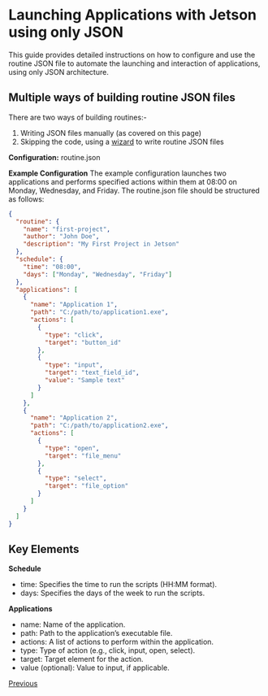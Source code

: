 # Launching Applications with Jetson using only JSON

This guide provides detailed instructions on how to configure and use the routine JSON file to automate the launching and interaction of applications, using only JSON architecture.

## Multiple ways of building routine JSON files
There are two ways of building routines:-
1. Writing JSON files manually (as covered on this page)
2. Skipping the code, using a [wizard](../gui-wizard/launching-gui.md) to write routine JSON files

**Configuration:** routine.json

**Example Configuration**
The example configuration launches two applications and performs specified actions within them at 08:00 on Monday, Wednesday, and Friday.
The routine.json file should be structured as follows:

```json
{
  "routine": {
    "name": "first-project",
    "author": "John Doe",
    "description": "My First Project in Jetson"
  },
  "schedule": {
    "time": "08:00",
    "days": ["Monday", "Wednesday", "Friday"]
  },
  "applications": [
    {
      "name": "Application 1",
      "path": "C:/path/to/application1.exe",
      "actions": [
        {
          "type": "click",
          "target": "button_id"
        },
        {
          "type": "input",
          "target": "text_field_id",
          "value": "Sample text"
        }
      ]
    },
    {
      "name": "Application 2",
      "path": "C:/path/to/application2.exe",
      "actions": [
        {
          "type": "open",
          "target": "file_menu"
        },
        {
          "type": "select",
          "target": "file_option"
        }
      ]
    }
  ]
}
```

## Key Elements

**Schedule**
- time: Specifies the time to run the scripts (HH:MM format).
- days: Specifies the days of the week to run the scripts.

**Applications**
- name: Name of the application.
- path: Path to the application’s executable file.
- actions: A list of actions to perform within the application.
- type: Type of action (e.g., click, input, open, select).
- target: Target element for the action.
- value (optional): Value to input, if applicable.

[Previous](start-project.md)

